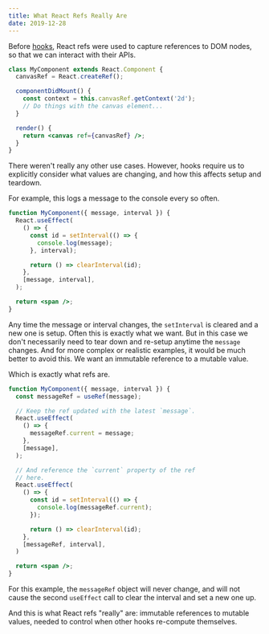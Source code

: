 ```yaml
---
title: What React Refs Really Are
date: 2019-12-28
---
```


Before [hooks](https://reactjs.org/docs/hooks-overview.html), React refs were used to capture references to DOM nodes, so that we can interact with their APIs.

```jsx
class MyComponent extends React.Component {
  canvasRef = React.createRef();

  componentDidMount() {
    const context = this.canvasRef.getContext('2d');
    // Do things with the canvas element...
  }

  render() {
    return <canvas ref={canvasRef} />;
  }
}
```

There weren't really any other use cases. However, hooks require us to explicitly consider what values are changing, and how this affects setup and teardown.

For example, this logs a message to the console every so often.

```jsx
function MyComponent({ message, interval }) {
  React.useEffect(
    () => {
      const id = setInterval(() => {
        console.log(message);
      }, interval);

      return () => clearInterval(id);
    },
    [message, interval],
  );

  return <span />;
}
```

Any time the message or interval changes, the `setInterval` is cleared and a new one is setup. Often this is exactly what we want. But in this case we don't necessarily need to tear down and re-setup anytime the `message` changes. And for more complex or realistic examples, it would be much better to avoid this. We want an immutable reference to a mutable value.

Which is exactly what refs are.

```jsx
function MyComponent({ message, interval }) {
  const messageRef = useRef(message);

  // Keep the ref updated with the latest `message`.
  React.useEffect(
    () => {
      messageRef.current = message;
    },
    [message],
  );

  // And reference the `current` property of the ref
  // here.
  React.useEffect(
    () => {
      const id = setInterval(() => {
        console.log(messageRef.current);
      });

      return () => clearInterval(id);
    },
    [messageRef, interval],
  )

  return <span />;
}
```

For this example, the `messageRef` object will never change, and will not cause the second `useEffect` call to clear the interval and set a new one up.

And this is what React refs "really" are: immutable references to mutable values, needed to control when other hooks re-compute themselves.
